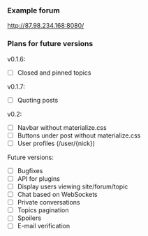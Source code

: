 ### Example forum
http://87.98.234.168:8080/

### Plans for future versions

v0.1.6:
- [ ] Closed and pinned topics

v0.1.7:
- [ ] Quoting posts

v0.2:
- [ ] Navbar without materialize.css
- [ ] Buttons under post without materialize.css
- [ ] User profiles (/user/{nick})

Future versions:
- [ ] Bugfixes
- [ ] API for plugins
- [ ] Display users viewing site/forum/topic
- [ ] Chat based on WebSockets
- [ ] Private conversations
- [ ] Topics pagination
- [ ] Spoilers
- [ ] E-mail verification
